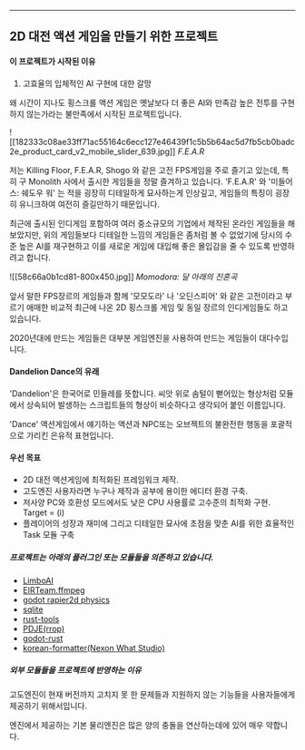 
---

## 2D 대전 액션 게임을 만들기 위한 프로젝트

#### 이 프로젝트가 시작된 이유

1. 고효율의 입체적인 AI 구현에 대한 갈망

왜 시간이 지나도 횡스크롤 액션 게임은 옛날보다 더 좋은 AI와 만족감 높은 전투를 구현하지 않는가라는 불만족에서 시작된 프로젝트입니다.

![[182333c08ae33ff71ac55164c6ecc127e46439f1c5b5b64ac5d7fb5cb0badc2e_product_card_v2_mobile_slider_639.jpg]]
*F.E.A.R*

저는 Killing Floor, F.E.A.R, Shogo 와 같은 고전 FPS게임을 주로 즐기고 있는데, 특히 구 Monolith 사에서 출시한 게임들을 정말 즐겨하고 있습니다. 'F.E.A.R' 와 '미들어스: 쉐도우 워' 는 적을 굉장히 디테일하게 묘사하는게 인상깊고, 게임들의 특징이 굉장히 유니크하여 여전히 즐길만하기 때문입니다.

최근에 출시된 인디게임 포함하여 여러 중소규모의 기업에서 제작된 온라인 게임들을 해보았지만, 위의 게임들보다 디테일한 느낌의 게임들은 좀처럼 볼 수 없었기에 당시의 수준 높은 AI를 재구현하고 이를 새로운 게임에 대입해 좋은 몰입감을 줄 수 있도록 반영하려고 합니다.


![[58c66a0b1cd81-800x450.jpg]]
*Momodora: 달 아래의 진혼곡*

앞서 말한 FPS장르의 게임들과 함께 '모모도라' 나 '오딘스피어' 와 같은 고전이라고 부르기 애매한 비교적 최근에 나온 2D 횡스크롤 게임 및 동일 장르의 인디게임들도 하고 있습니다. 


2020년대에 만드는 게임들은 대부분 게임엔진을 사용하여 만드는 게임들이 대다수입니다. 


#### Dandelion Dance의 유래

'Dandelion'은 한국어로 민들레를 뜻합니다. 씨앗 위로 솜털이 뻗어있는 형상처럼 모듈에서 상속되어 발생하는 스크립트들의 형상이 비슷하다고 생각되어 붙인 이름입니다.

'Dance' 액션게임에서 얘기하는 액션과 NPC또는 오브젝트의 불완전한 행동을 포괄적으로 가리킨 은유적 표현입니다.

#### 우선 목표

- 2D 대전 액션게임에 최적화된 프레임워크 제작.
- 고도엔진 사용자라면 누구나 제작과 공부에 용이한 에디터 환경 구축.
- 저사양 PC와 호환성 모드에서도 낮은 CPU 사용률로 고수준의 최적화 구현.
	 Target = (i)
- 플레이어의 성장과 재미에 그리고 디테일한 묘사에 초점을 맞춘 AI를 위한 효율적인 Task 모듈 구축

##### 프로젝트는 아래의 플러그인 또는 모듈들을 의존하고 있습니다.

- [LimboAI](https://github.com/limbonaut/limboai)
- [EIRTeam.ffmpeg](https://github.com/EIRTeam/EIRTeam.FFmpeg)
- [godot rapier2d physics](https://github.com/appsinacup/godot-rapier-physics)
- [sqlite](https://github.com/2shady4u/godot-sqlite)
- [rust-tools](https://github.com/ttencate/godot_rust_tools)
- [PDJE(rrop)](https://github.com/Rliop913/Project_DJ_Godot)
- [godot-rust](https://godot-rust.github.io/)
- [korean-formatter(Nexon What Studio)](https://github.com/what-studio/SmartFormat.NET-Korean?tab=readme-ov-file)

##### 외부 모듈들을 프로젝트에 반영하는 이유

고도엔진이 현재 버전까지 고치지 못 한 문제들과 지원하지 않는 기능들을 사용자들에게 제공하기 위해서입니다.

엔진에서 제공하는 기본 물리엔진은 많은 양의 충돌을 연산하는데에 있어 매우 약합니다.